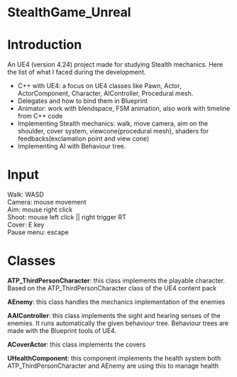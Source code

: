 # StealthGame_Unreal

# Introduction
An UE4 (version 4.24) project made for studying Stealth mechanics. Here the list of what I faced during the development.

- C++ with UE4: a focus on UE4 classes like Pawn, Actor, ActorComponent, Character, AIController, Procedural mesh.
- Delegates and how to bind them in Blueprint
- Animator: work with blendspace, FSM animation, also work with timeline from C++ code
- Implementing Stealth mechanics: walk, move camera, aim on the shoulder, cover system, viewcone(procedural mesh), shaders for feedbacks(exclamation point and view cone)
- Implementing AI with Behaviour tree.

# Input  
Walk: WASD  
Camera: mouse movement  
Aim: mouse right click  
Shoot: mouse left click || right trigger RT  
Cover: E key  
Pause menu: escape  

# Classes  
**ATP_ThirdPersonCharacter**: this class implements the playable character. Based on the ATP_ThirdPersonCharacter class of the UE4 content pack  

**AEnemy**: this class handles the mechanics implementation of the enemies  

**AAIController**: this class implements the sight and hearing senses of the enemies. It runs automatically the given behaviour tree. Behaviour trees are made with the Blueprint 
tools of UE4.  

**ACoverActor**: this class implements the covers  

**UHealthComponent**: this component implements the health system both ATP_ThirdPersonCharacter and AEnemy are using this to manage health  

